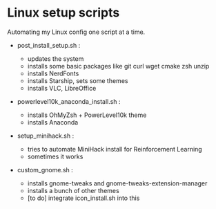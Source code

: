 # Linux setup scripts
Automating my Linux config one script at a time. 

- post_install_setup.sh :
  - updates the system
  - installs some basic packages like git curl wget cmake zsh unzip
  - installs NerdFonts
  - installs Starship, sets some themes
  - installs VLC, LibreOffice
 
- powerlevel10k_anaconda_install.sh :
  - installs OhMyZsh + PowerLevel10k theme
  - installs Anaconda
 
- setup_minihack.sh :
  - tries to automate MiniHack install for Reinforcement Learning
  - sometimes it works

- custom_gnome.sh :
  - installs gnome-tweaks and gnome-tweaks-extension-manager
  - installs a bunch of other themes
  - [to do] integrate icon_install.sh into this
